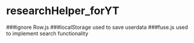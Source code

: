 # researchHelper_forYT

###ignore Row.js
###localStorage used to save userdata
###fuse.js used to implement search functionality
